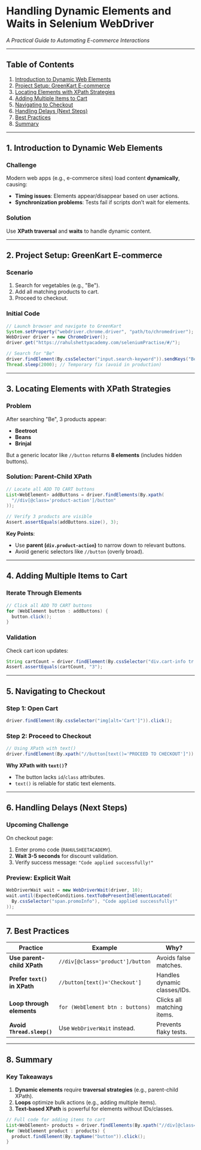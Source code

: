 # **Handling Dynamic Elements and Waits in Selenium WebDriver**  
*A Practical Guide to Automating E-commerce Interactions*  

---

## **Table of Contents**  
1. [Introduction to Dynamic Web Elements](#1-introduction-to-dynamic-web-elements)  
2. [Project Setup: GreenKart E-commerce](#2-project-setup-greenkart-e-commerce)  
3. [Locating Elements with XPath Strategies](#3-locating-elements-with-xpath-strategies)  
4. [Adding Multiple Items to Cart](#4-adding-multiple-items-to-cart)  
5. [Navigating to Checkout](#5-navigating-to-checkout)  
6. [Handling Delays (Next Steps)](#6-handling-delays-next-steps)  
7. [Best Practices](#7-best-practices)  
8. [Summary](#8-summary)  

---

## **1. Introduction to Dynamic Web Elements**  

### **Challenge**  
Modern web apps (e.g., e-commerce sites) load content **dynamically**, causing:  
- **Timing issues**: Elements appear/disappear based on user actions.  
- **Synchronization problems**: Tests fail if scripts don’t wait for elements.  

### **Solution**  
Use **XPath traversal** and **waits** to handle dynamic content.  

---

## **2. Project Setup: GreenKart E-commerce**  

### **Scenario**  
1. Search for vegetables (e.g., "Be").  
2. Add all matching products to cart.  
3. Proceed to checkout.  

### **Initial Code**  
```java
// Launch browser and navigate to GreenKart  
System.setProperty("webdriver.chrome.driver", "path/to/chromedriver");  
WebDriver driver = new ChromeDriver();  
driver.get("https://rahulshettyacademy.com/seleniumPractise/#/");  

// Search for "Be"  
driver.findElement(By.cssSelector("input.search-keyword")).sendKeys("Be");  
Thread.sleep(2000); // Temporary fix (avoid in production)  
```

---

## **3. Locating Elements with XPath Strategies**  

### **Problem**  
After searching "Be", 3 products appear:  
- **Beetroot**  
- **Beans**  
- **Brinjal**  

But a generic locator like `//button` returns **8 elements** (includes hidden buttons).  

### **Solution: Parent-Child XPath**  
```java
// Locate all ADD TO CART buttons  
List<WebElement> addButtons = driver.findElements(By.xpath(  
  "//div[@class='product-action']/button"  
));  

// Verify 3 products are visible  
Assert.assertEquals(addButtons.size(), 3);  
```

**Key Points**:  
- Use **parent (`div.product-action`)** to narrow down to relevant buttons.  
- Avoid generic selectors like `//button` (overly broad).  

---

## **4. Adding Multiple Items to Cart**  

### **Iterate Through Elements**  
```java
// Click all ADD TO CART buttons  
for (WebElement button : addButtons) {  
  button.click();  
}  
```

### **Validation**  
Check cart icon updates:  
```java
String cartCount = driver.findElement(By.cssSelector("div.cart-info tr td:nth-child(3)")).getText();  
Assert.assertEquals(cartCount, "3");  
```

---

## **5. Navigating to Checkout**  

### **Step 1: Open Cart**  
```java
driver.findElement(By.cssSelector("img[alt='Cart']")).click();  
```

### **Step 2: Proceed to Checkout**  
```java
// Using XPath with text()  
driver.findElement(By.xpath("//button[text()='PROCEED TO CHECKOUT']")).click();  
```

**Why XPath with `text()`?**  
- The button lacks `id`/`class` attributes.  
- `text()` is reliable for static text elements.  

---

## **6. Handling Delays (Next Steps)**  

### **Upcoming Challenge**  
On checkout page:  
1. Enter promo code (`RAHULSHEETACADEMY`).  
2. **Wait 3-5 seconds** for discount validation.  
3. Verify success message: `"Code applied successfully!"`  

### **Preview: Explicit Wait**  
```java
WebDriverWait wait = new WebDriverWait(driver, 10);  
wait.until(ExpectedConditions.textToBePresentInElementLocated(  
  By.cssSelector("span.promoInfo"), "Code applied successfully!"  
));  
```

---

## **7. Best Practices**  

| **Practice**               | **Example** | **Why?** |  
|----------------------------|------------|----------|  
| **Use parent-child XPath** | `//div[@class='product']/button` | Avoids false matches. |  
| **Prefer `text()` in XPath** | `//button[text()='Checkout']` | Handles dynamic classes/IDs. |  
| **Loop through elements**  | `for (WebElement btn : buttons)` | Clicks all matching items. |  
| **Avoid `Thread.sleep()`** | Use `WebDriverWait` instead. | Prevents flaky tests. |  

---

## **8. Summary**  

### **Key Takeaways**  
1. **Dynamic elements** require **traversal strategies** (e.g., parent-child XPath).  
2. **Loops** optimize bulk actions (e.g., adding multiple items).  
3. **Text-based XPath** is powerful for elements without IDs/classes.  


```java
// Full code for adding items to cart  
List<WebElement> products = driver.findElements(By.xpath("//div[@class='product']"));  
for (WebElement product : products) {  
  product.findElement(By.tagName("button")).click();  
}  
```
